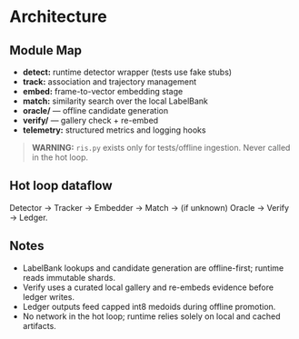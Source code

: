 # Architecture

## Module Map

- **detect:** runtime detector wrapper (tests use fake stubs)
- **track:** association and trajectory management
- **embed:** frame-to-vector embedding stage
- **match:** similarity search over the local LabelBank
- **oracle/** — offline candidate generation
- **verify/** — gallery check + re-embed
- **telemetry:** structured metrics and logging hooks

> **WARNING:** `ris.py` exists only for tests/offline ingestion. Never called in the hot loop.

## Hot loop dataflow

Detector → Tracker → Embedder → Match → (if unknown) Oracle → Verify → Ledger.

## Notes

- LabelBank lookups and candidate generation are offline-first; runtime reads immutable shards.
- Verify uses a curated local gallery and re-embeds evidence before ledger writes.
- Ledger outputs feed capped int8 medoids during offline promotion.
- No network in the hot loop; runtime relies solely on local and cached artifacts.

